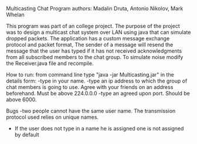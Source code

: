 Multicasting Chat Program
authors: Madalin Druta,
        Antonio Nikolov,
        Mark Whelan

This program was part of an college project. The purpose of the project was to design a multicast chat system over LAN using java that can simulate dropped packets.
The application has a custom message exchange protocol and packet format,
The sender of a message will resend the message that the user has typed if it has not received acknowledgments from all subscribed members to the chat group.
To simulate noise modify the Receiver.java file and recompile.

How to run:
from command line type "java -jar Multicasting.jar"
in the details form:
-type in your name.
-type an ip address to which the group of chat members is going to use. Agree with your friends on an address beforehand. Must be above 224.0.0.0
-type an agreed upon port. Should be above 6000.

Bugs
-two people cannot have the same user name. The transmission protocol used relies on unique names.
- If the user does not type in a name he is assigned one is not assigned by default
